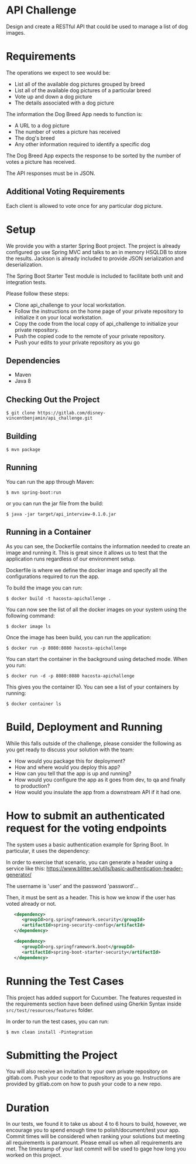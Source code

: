 # API Challenge

Design and create a RESTful API that could be used to manage a list of dog images. 

# Requirements

The operations we expect to see would be:

* List all of the available dog pictures grouped by breed
* List all of the available dog pictures of a particular breed
* Vote up and down a dog picture
* The details associated with a dog picture

The information the Dog Breed App needs to function is:

* A URL to a dog picture
* The number of votes a picture has received
* The dog's breed
* Any other information required to identify a specific dog

The Dog Breed App expects the response to be sorted by the number of votes a picture has received.

The API responses must be in JSON.

## Additional Voting Requirements

Each client is allowed to vote once for any particular dog picture.

# Setup

We provide you with a starter Spring Boot project. The project is already configured go use Spring MVC and talks to an 
in memory HSQLDB to store the results. Jackson is already included to provide JSON serialization and deserialization.

The Spring Boot Starter Test module is included to facilitate both unit and integration tests.

Please follow these steps:

* Clone api_challenge to your local workstation.
* Follow the instructions on the home page of your private repository to initialize it on your local workstation.
* Copy the code from the local copy of api_challenge to initialize your private repository.
* Push the copied code to the remote of your private repository.
* Push your edits to your private repository as you go

## Dependencies

- Maven
- Java 8

## Checking Out the Project

```
$ git clone https://gitlab.com/disney-vincentbenjamin/api_challenge.git
```

## Building

```
$ mvn package
```

## Running

You can run the app through Maven:

```
$ mvn spring-boot:run
```

or you can run the jar file from the build:

```
$ java -jar target/api_interview-0.1.0.jar
```

## Running in a Container

As you can see, the Dockerfile contains the information needed to create an image and running it. This is great since it allows us to test that the application runs regardless of our environment setup. 

Dockerfile is where we define the docker image and specify all the configurations required to run the app.

To build the image you can run:
 
```
$ docker build -t hacosta-apichallenge .
```

You can now see the list of all the docker images on your system using the following command: 

```
$ docker image ls 
```


Once the image has been build, you can run the application:
 
```
$ docker run -p 8080:8080 hacosta-apichallenge 
```

You can start the container in the background using detached mode. When you run: 

```
$ docker run -d -p 8080:8080 hacosta-apichallenge
```

This gives you the container ID. You can see a list of your containers by running: 

```
$ docker container ls
```


# Build, Deployment and Running

While this falls outside of the challenge, please consider the following as you get ready to discuss your solution with the team:

* How would you package this for deployment?
* How and where would you deploy this app?
* How can you tell that the app is up and running?
* How would you configure the app as it goes from dev, to qa and finally to production?
* How would you insulate the app from a downstream API if it had one.

# How to submit an authenticated request for the voting endpoints

The system uses a basic authentication example for Spring Boot. In particular, it uses the dependency:

In order to exercise that scenario, you can generate a header using a service like this:
https://www.blitter.se/utils/basic-authentication-header-generator/

The username is 'user' and the password 'password'...

Then, it must be sent as a header. This is how we know if the user has voted already or not. 

```xml
   <dependency>
      <groupId>org.springframework.security</groupId>
      <artifactId>spring-security-config</artifactId>
   </dependency>

   <dependency>
      <groupId>org.springframework.boot</groupId>
      <artifactId>spring-boot-starter-security</artifactId>
   </dependency>
```

# Running the Test Cases

This project has added support for Cucumber. The features requested in the requirements section have been defined using Gherkin Syntax inside `src/test/resources/features` folder. 

In order to run the test cases, you can run: 
```
$ mvn clean install -Pintegration
```

# Submitting the Project

You will also receive an invitation to your own private repository on gitlab.com. Push your code to that repository as you go. Instructions are provided by gitlab.com on how to push your code to a new repo.

# Duration

In our tests, we found it to take us about 4 to 6 hours to build, however, we encourage you to spend enough time to polish/document/test your app. Commit times will be considered when ranking your solutions but meeting all requirements is paramount.  Please email us when all requirements are met.
The timestamp of your last commit will be used to gage how long you worked on this project.
